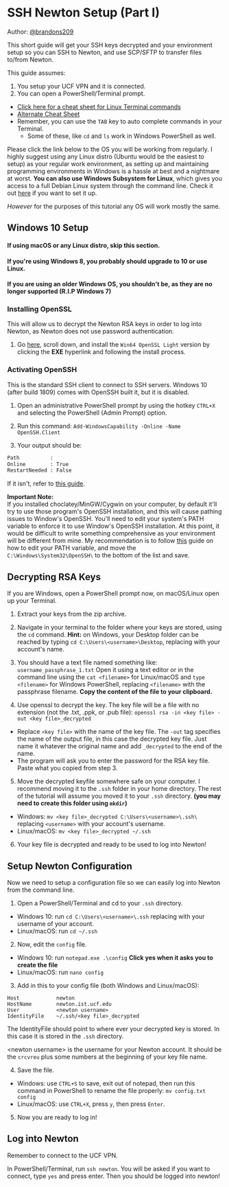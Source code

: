 # SSH Newton Setup (Part I)
Author: [@brandons209](https://github.com/brandons209)


This short guide will get your SSH keys decrypted and your environment setup so you can SSH to Newton, and use SCP/SFTP to transfer files to/from Newton.

This guide assumes:

1. You setup your UCF VPN and it is connected.
2. You can open a PowerShell/Terminal prompt.
  - [Click here for a cheat sheet for Linux Terminal commands](https://cheatography.com/davechild/cheat-sheets/linux-command-line/)
  - [Alternate Cheat Sheet](https://phoenixnap.com/kb/wp-content/uploads/2020/02/linux-commands-cheat-sheet-phoenixnap.pdf)
  - Remember, you can use the `TAB` key to auto complete commands in your Terminal.
    - Some of these, like `cd` and `ls` work in Windows PowerShell as well.

Please click the link below to the OS you will be working from regularly. I highly suggest using any Linux distro (Ubuntu would be the easiest to setup) as your regular work environment, as setting up and maintaining programming environments in Windows is a hassle at best and a nightmare at worst. **You can also use Windows Subsystem for Linux**, which gives you access to a full Debian Linux system through the command line. Check it out [here](https://docs.microsoft.com/en-us/windows/wsl/install-win10) if you want to set it up.

*However* for the purposes of this tutorial any OS will work mostly the same.

## Windows 10 Setup
#### If using macOS or any Linux distro, skip this section.
#### If you're using Windows 8, you probably should upgrade to 10 or use Linux.
#### If you are using an older Windows OS, you shouldn't be, as they are no longer supported (R.I.P Windows 7)

### Installing OpenSSL
This will allow us to decrypt the Newton RSA keys in order to log into Newton, as Newton does not use password authentication.

1. Go [here](https://slproweb.com/products/Win32OpenSSL.html), scroll down, and install the `Win64 OpenSSL Light` version by clicking the **EXE** hyperlink and following the install process.

### Activating OpenSSH
This is the standard SSH client to connect to SSH servers. Windows 10 (after build 1809) comes with OpenSSH built it, but it is disabled.

1. Open an administrative PowerShell prompt by using the hotkey `CTRL+X` and selecting the PowerShell (Admin Prompt) option.


2. Run this command: `Add-WindowsCapability -Online -Name OpenSSH.Client`


3. Your output should be:
```bash
Path          :
Online        : True
RestartNeeded : False
```

If it isn't, refer to [this guide](https://docs.microsoft.com/en-us/windows-server/administration/openssh/openssh_install_firstuse).

**Important Note:**    
If you installed choclatey/MinGW/Cygwin on your computer, by default it'll try to use those program's OpenSSH installation, and this will cause pathing issues to Window's OpenSSH. You'll need to edit your system's PATH variable to enforce it to use Window's OpenSSH installation. At this point, it would be difficult to write something comprehensive as your environment will be different from mine. My recommendation
is to follow [this](https://www.architectryan.com/2018/03/17/add-to-the-path-on-windows-10/) guide on how to edit your PATH variable, and move the `C:\Windows\System32\OpenSSH\` to the bottom of the list and save.

## Decrypting RSA Keys
If you are Windows, open a PowerShell prompt now, on macOS/Linux open up your Terminal.

1. Extract your keys from the zip archive.


2. Navigate in your terminal to the folder where your keys are stored, using the `cd` command. **Hint:** on Windows, your Desktop folder can be reached by typing `cd C:\Users\<username>\Desktop`, replacing <username> with your account's name.


3. You should have a text file named something like: `username_passphrase_1.txt` Open it using a text editor or in the command line using the `cat <filename>` for Linux/macOS and `type <filename>` for Windows PowerShell, replacing `<filename>` with the passphrase filename. **Copy the content of the file to your clipboard.**


4. Use openssl to decrypt the key. The key file will be a file with no extension (not the .txt, .ppk, or .pub file): `openssl rsa -in <key file> -out <key file>_decrypted`
  - Replace `<key file>` with the name of the key file. The `-out` tag specifies the name of the output file, in this case the decrypted key file. Just name it whatever the original name and add `_decrypted` to the end of the name.
  - The program will ask you to enter the password for the RSA key file. Paste what you copied from step 3.


5. Move the decrypted keyfile somewhere safe on your computer. I recommend moving it to the `.ssh` folder in your home directory. The rest of the tutorial will assume you moved it to your `.ssh` directory. **(you may need to create this folder using `mkdir`)**
  - Windows: `mv <key file>_decrypted C:\Users\<username>\.ssh\` replacing `<username>` with your account's username.
  - Linux/macOS: `mv <key file>_decrypted ~/.ssh`


6. Your key file is decrypted and ready to be used to log into Newton!

## Setup Newton Configuration
Now we need to setup a configuration file so we can easily log into Newton from the command line.

1. Open a PowerShell/Terminal and cd to your `.ssh` directory.
- Windows 10: run `cd C:\Users\<username>\.ssh` replacing <username> with your username of your account.
- Linux/macOS: run `cd ~/.ssh`


2. Now, edit the `config` file.
  - Windows 10: run `notepad.exe .\config` **Click yes when it asks you to create the file**
  - Linux/macOS: run `nano config`


3. Add in this to your config file (both Windows and Linux/macOS):
```
Host            newton
HostName        newton.ist.ucf.edu
User            <newton username>
IdentityFile    ~/.ssh/<key file>_decrypted
```

The IdentityFile should point to where ever your decrypted key is stored. In this case it is stored in the `.ssh` directory.

\<newton username> is the username for your Newton account. It should be the `crcvreu` plus some numbers at the beginning of your key file name.

4. Save the file.
  - Windows: use `CTRL+S` to save, exit out of notepad, then run this command in PowerShell to rename the file properly: `mv config.txt config`
  - Linux/macOS: use `CTRL+X`, press `y`, then press `Enter`.


5. Now you are ready to log in!

## Log into Newton
Remember to connect to the UCF VPN.

In PowerShell/Terminal, run `ssh newton`. You will be asked if you want to connect, type `yes` and press enter. Then you should be logged into newton!
